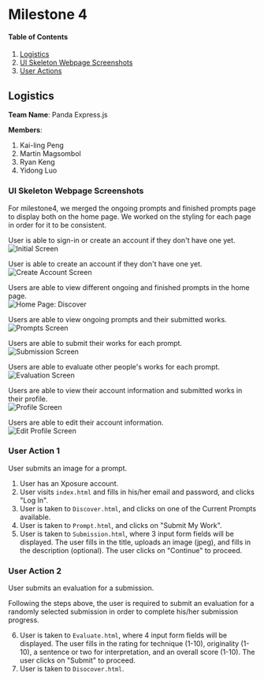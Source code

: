 # Milestone 4

#### Table of Contents
1. [Logistics](#Logistics)
2. [UI Skeleton Webpage Screenshots](#Skeleton)
3. [User Actions](#UserActions)

<a name="Logistics"></a>

## Logistics
**Team Name**: Panda Express.js<br>

**Members**:
1. Kai-ling Peng
2. Martin Magsombol
3. Ryan Keng
4. Yidong Luo

<a name="Skeleton"></a>

### UI Skeleton Webpage Screenshots

For milestone4, we merged the ongoing prompts and finished prompts page to display both on the home page. We worked on the styling for each page in order for it to be consistent.

User is able to sign-in or create an account if they don't have one yet.<br>
![Initial Screen](milestones/assets/milestone4/signin.png)<br>

User is able to create an account if they don't have one yet.<br>
![Create Account Screen](milestones/assets/milestone4/createaccount.png)<br>

Users are able to view different ongoing and finished prompts in the home page.<br>
![Home Page: Discover](milestones/assets/milestone4/discover.png)<br>

Users are able to view ongoing prompts and their submitted works.<br>
![Prompts Screen](milestones/assets/milestone4/prompt.png)<br>

Users are able to submit their works for each prompt.<br>
![Submission Screen](milestones/assets/milestone4/submission.png)<br>

Users are able to evaluate other people's works for each prompt.<br>
![Evaluation Screen](milestones/assets/milestone4/evaluate.png)<br>

Users are able to view their account information and submitted works in their profile.<br>
![Profile Screen](milestones/assets/milestone4/profile.png)<br>

Users are able to edit their account information.<br>
![Edit Profile Screen](milestones/assets/milestone4/editprofile.png)<br>


<a name="UserActions"></a>

### User Action 1
User submits an image for a prompt.

1. User has an Xposure account.
2. User visits `index.html` and fills in his/her email and password, and clicks "Log In".
3. User is taken to `Discover.html`, and clicks on one of the Current Prompts available.
4. User is taken to `Prompt.html`, and clicks on "Submit My Work".
5. User is taken to `Submission.html`, where 3 input form fields will be displayed. The user fills in the title, uploads an image (jpeg), and fills in the description (optional). The user clicks on "Continue" to proceed.

### User Action 2
User submits an evaluation for a submission.

Following the steps above, the user is required to submit an evaluation for a randomly selected submission in order to complete his/her submission progress.

6. User is taken to `Evaluate.html`, where 4 input form fields will be displayed. The user fills in the rating for technique (1-10), originality (1-10), a sentence or two for interpretation, and an overall score (1-10). The user clicks on "Submit" to proceed.
7. User is taken to `Disocover.html`.
